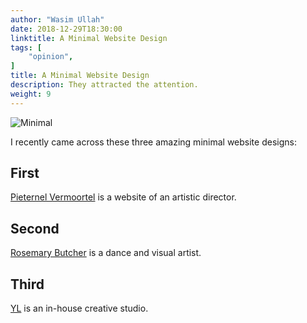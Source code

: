 ```yaml
---
author: "Wasim Ullah"
date: 2018-12-29T18:30:00
linktitle: A Minimal Website Design
tags: [
    "opinion",
]
title: A Minimal Website Design
description: They attracted the attention.
weight: 9
---
```


![Minimal](/images/minimal-01.jpg)

I recently came across these three amazing minimal website designs:

## First

<a href="http://vermoortel.com/">Pieternel Vermoortel</a> is a website of an artistic director.

## Second

<a href="http://rosemarybutcher.com/">Rosemary Butcher</a> is a dance and visual artist.

## Third

<a href="https://year0001.com/">YL</a> is an in-house creative studio.

